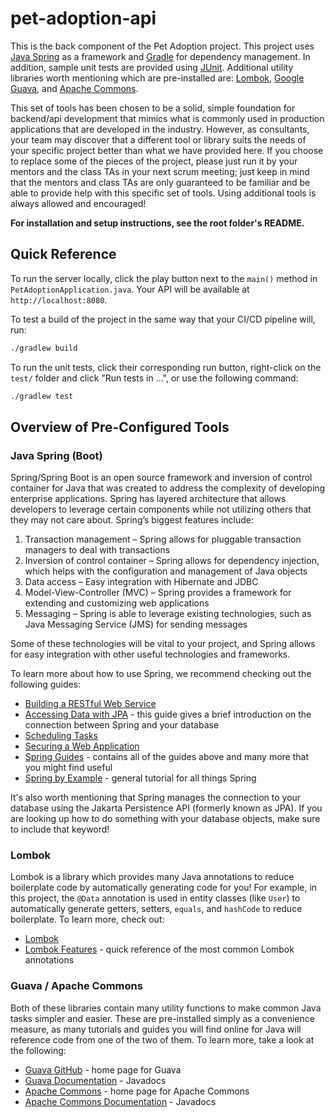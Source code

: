 # pet-adoption-api

This is the back component of the Pet Adoption project. This project uses [Java Spring](https://spring.io/) as a framework and [Gradle](https://gradle.org/) for dependency management. In addition, sample unit tests are provided using [JUnit](https://junit.org/junit5/). Additional utility libraries worth mentioning which are pre-installed are: [Lombok](https://projectlombok.org/), [Google Guava](https://github.com/google/guava), and [Apache Commons](https://commons.apache.org/).

This set of tools has been chosen to be a solid, simple foundation for backend/api development that mimics what is commonly used in production applications that are developed in the industry. However, as consultants, your team may discover that a different tool or library suits the needs of your specific project better than what we have provided here. If you choose to replace some of the pieces of the project, please just run it by your mentors and the class TAs in your next scrum meeting; just keep in mind that the mentors and class TAs are only guaranteed to be familiar and be able to provide help with this specific set of tools. Using additional tools is always allowed and encouraged!

**For installation and setup instructions, see the root folder's README.**

## Quick Reference

To run the server locally, click the play button next to the `main()` method in `PetAdoptionApplication.java`. Your API will be available at `http://localhost:8080`.

To test a build of the project in the same way that your CI/CD pipeline will, run:
```bash
./gradlew build
```

To run the unit tests, click their corresponding run button, right-click on the `test/` folder and click "Run tests in ...", or use the following command:
```bash
./gradlew test
```

## Overview of Pre-Configured Tools

### Java Spring (Boot)

Spring/Spring Boot is an open source framework and inversion of control container for Java that was created to address the complexity of developing enterprise applications. Spring has layered architecture that allows developers to leverage certain components while not utilizing others that they may not care about. Spring’s biggest features include:

1.	Transaction management – Spring allows for pluggable transaction managers to deal with transactions
2.	Inversion of control container – Spring allows for dependency injection, which helps with the configuration and management of Java objects
3.	Data access – Easy integration with Hibernate and JDBC
4.	Model-View-Controller (MVC) – Spring provides a framework for extending and customizing web applications
5.	Messaging – Spring is able to leverage existing technologies, such as Java Messaging Service (JMS) for sending messages

Some of these technologies will be vital to your project, and Spring allows for easy integration with other useful technologies and frameworks.

To learn more about how to use Spring, we recommend checking out the following guides:

- [Building a RESTful Web Service](https://spring.io/guides/gs/rest-service/)
- [Accessing Data with JPA](https://spring.io/guides/gs/accessing-data-jpa/) - this guide gives a brief introduction on the connection between Spring and your database
- [Scheduling Tasks](https://spring.io/guides/gs/scheduling-tasks/)
- [Securing a Web Application](https://spring.io/guides/gs/securing-web/)
- [Spring Guides](https://spring.io/guides/) - contains all of the guides above and many more that you might find useful
- [Spring by Example](http://www.springbyexample.org) - general tutorial for all things Spring

It's also worth mentioning that Spring manages the connection to your database using the Jakarta Persistence API (formerly known as JPA). If you are looking up how to do something with your database objects, make sure to include that keyword!

### Lombok

Lombok is a library which provides many Java annotations to reduce boilerplate code by automatically generating code for you! For example, in this project, the `@Data` annotation is used in entity classes (like `User`) to automatically generate getters, setters, `equals`, and `hashCode` to reduce boilerplate. To learn more, check out:

- [Lombok](https://projectlombok.org/)
- [Lombok Features](https://projectlombok.org/features/) - quick reference of the most common Lombok annotations

### Guava / Apache Commons

Both of these libraries contain many utility functions to make common Java tasks simpler and easier. These are pre-installed simply as a convenience measure, as many tutorials and guides you will find online for Java will reference code from one of the two of them. To learn more, take a look at the following:

- [Guava GitHub](https://github.com/google/guava) - home page for Guava
- [Guava Documentation](https://javadoc.io/doc/com.google.guava/guava/latest/index.html) - Javadocs
- [Apache Commons](https://commons.apache.org/) - home page for Apache Commons
- [Apache Commons Documentation](https://commons.apache.org/proper/commons-lang/apidocs/index.html) - Javadocs
